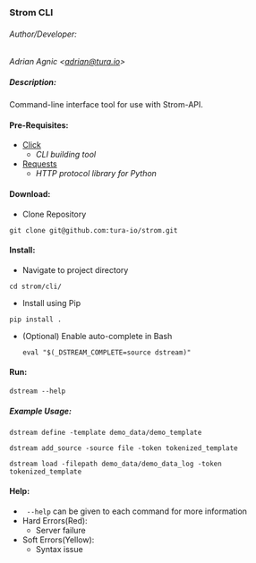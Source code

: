 ### Strom CLI

###### Author/Developer:
*Adrian Agnic <[adrian@tura.io](http://tura.io)>*

##### Description:
Command-line interface tool for use with Strom-API.

#### Pre-Requisites:
*   [Click](http://click.pocoo.org/)
    *   *CLI building tool*
*   [Requests](http://docs.python-requests.org/en/master/)
    *   *HTTP protocol library for Python*

#### Download:
*   Clone Repository
```commandline
git clone git@github.com:tura-io/strom.git
```

#### Install:
*   Navigate to project directory
```commandline
cd strom/cli/
```
*   Install using Pip
```commandline
pip install .
```
*   (Optional) Enable auto-complete in Bash
    ```commandline
    eval "$(_DSTREAM_COMPLETE=source dstream)"
    ```

#### Run:
```commandline
dstream --help
```

##### Example Usage:
```commandline
dstream define -template demo_data/demo_template
```
```commandline
dstream add_source -source file -token tokenized_template
```
```commandline
dstream load -filepath demo_data/demo_data_log -token tokenized_template
```

#### Help:
* ``` --help``` can be given to each command for more information
*   Hard Errors(Red):
    *   Server failure
*   Soft Errors(Yellow):
    *   Syntax issue